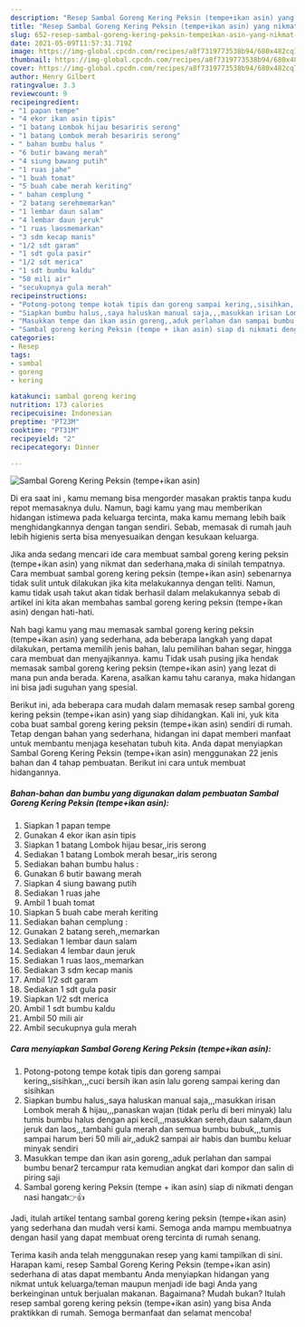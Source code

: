 ```yaml
---
description: "Resep Sambal Goreng Kering Peksin (tempe+ikan asin) yang nikmat dan Mudah Dibuat"
title: "Resep Sambal Goreng Kering Peksin (tempe+ikan asin) yang nikmat dan Mudah Dibuat"
slug: 652-resep-sambal-goreng-kering-peksin-tempeikan-asin-yang-nikmat-dan-mudah-dibuat
date: 2021-05-09T11:57:31.719Z
image: https://img-global.cpcdn.com/recipes/a8f7319773538b94/680x482cq70/sambal-goreng-kering-peksin-tempeikan-asin-foto-resep-utama.jpg
thumbnail: https://img-global.cpcdn.com/recipes/a8f7319773538b94/680x482cq70/sambal-goreng-kering-peksin-tempeikan-asin-foto-resep-utama.jpg
cover: https://img-global.cpcdn.com/recipes/a8f7319773538b94/680x482cq70/sambal-goreng-kering-peksin-tempeikan-asin-foto-resep-utama.jpg
author: Henry Gilbert
ratingvalue: 3.3
reviewcount: 9
recipeingredient:
- "1 papan tempe"
- "4 ekor ikan asin tipis"
- "1 batang Lombok hijau besariris serong"
- "1 batang Lombok merah besariris serong"
- " bahan bumbu halus "
- "6 butir bawang merah"
- "4 siung bawang putih"
- "1 ruas jahe"
- "1 buah tomat"
- "5 buah cabe merah keriting"
- " bahan cemplung "
- "2 batang serehmemarkan"
- "1 lembar daun salam"
- "4 lembar daun jeruk"
- "1 ruas laosmemarkan"
- "3 sdm kecap manis"
- "1/2 sdt garam"
- "1 sdt gula pasir"
- "1/2 sdt merica"
- "1 sdt bumbu kaldu"
- "50 mili air"
- "secukupnya gula merah"
recipeinstructions:
- "Potong-potong tempe kotak tipis dan goreng sampai kering,,sisihkan,,,cuci bersih ikan asin lalu goreng sampai kering dan sisihkan"
- "Siapkan bumbu halus,,saya haluskan manual saja,,,masukkan irisan Lombok merah &amp; hijau,,,panaskan wajan (tidak perlu di beri minyak) lalu tumis bumbu halus dengan api kecil,,,masukkan sereh,daun salam,daun jeruk dan laos,,,tambahi gula merah dan semua bumbu bubuk,,,tumis sampai harum beri 50 mili air,,aduk2 sampai air habis dan bumbu keluar minyak sendiri"
- "Masukkan tempe dan ikan asin goreng,,aduk perlahan dan sampai bumbu benar2 tercampur rata kemudian angkat dari kompor dan salin di piring saji"
- "Sambal goreng kering Peksin (tempe + ikan asin) siap di nikmati dengan nasi hangat👉👍"
categories:
- Resep
tags:
- sambal
- goreng
- kering

katakunci: sambal goreng kering 
nutrition: 173 calories
recipecuisine: Indonesian
preptime: "PT23M"
cooktime: "PT31M"
recipeyield: "2"
recipecategory: Dinner

---
```



![Sambal Goreng Kering Peksin (tempe+ikan asin)](https://img-global.cpcdn.com/recipes/a8f7319773538b94/680x482cq70/sambal-goreng-kering-peksin-tempeikan-asin-foto-resep-utama.jpg)

Di era  saat ini , kamu memang bisa mengorder masakan praktis tanpa kudu repot memasaknya dulu. Namun, bagi kamu yang mau memberikan hidangan istimewa pada keluarga tercinta, maka kamu memang lebih baik menghidangkannya dengan tangan sendiri. Sebab, memasak di rumah jauh lebih higienis serta bisa menyesuaikan dengan kesukaan keluarga.

Jika anda sedang mencari ide cara membuat sambal goreng kering peksin (tempe+ikan asin) yang nikmat dan sederhana,maka di sinilah tempatnya. Cara membuat sambal goreng kering peksin (tempe+ikan asin)  sebenarnya tidak sulit untuk dilakukan jika kita melakukannya dengan teliti. Namun, kamu tidak usah takut akan tidak berhasil dalam melakukannya 
sebab di artikel ini kita akan membahas sambal goreng kering peksin (tempe+ikan asin) dengan hati-hati.  



Nah bagi kamu yang mau memasak sambal goreng kering peksin (tempe+ikan asin) yang sederhana, ada beberapa langkah yang dapat dilakukan, pertama memilih jenis bahan, lalu pemilihan bahan segar, hingga cara membuat dan menyajikannya. kamu Tidak usah pusing jika hendak memasak sambal goreng kering peksin (tempe+ikan asin) yang lezat di mana pun anda berada. Karena, asalkan kamu  tahu caranya, maka hidangan ini bisa jadi suguhan yang spesial.

Berikut ini, ada beberapa cara mudah dalam memasak resep sambal goreng kering peksin (tempe+ikan asin) yang siap dihidangkan. Kali ini, yuk kita coba buat sambal goreng kering peksin (tempe+ikan asin) sendiri di rumah. Tetap dengan bahan yang sederhana, hidangan ini dapat memberi manfaat untuk membantu menjaga kesehatan tubuh kita. Anda dapat menyiapkan Sambal Goreng Kering Peksin (tempe+ikan asin) menggunakan 22 jenis bahan dan 4 tahap pembuatan. Berikut ini cara untuk membuat hidangannya.

<!--inarticleads1-->

##### Bahan-bahan dan bumbu yang digunakan dalam pembuatan Sambal Goreng Kering Peksin (tempe+ikan asin):

1. Siapkan 1 papan tempe
1. Gunakan 4 ekor ikan asin tipis
1. Siapkan 1 batang Lombok hijau besar,,iris serong
1. Sediakan 1 batang Lombok merah besar,,iris serong
1. Sediakan  bahan bumbu halus :
1. Gunakan 6 butir bawang merah
1. Siapkan 4 siung bawang putih
1. Sediakan 1 ruas jahe
1. Ambil 1 buah tomat
1. Siapkan 5 buah cabe merah keriting
1. Sediakan  bahan cemplung :
1. Gunakan 2 batang sereh,,memarkan
1. Sediakan 1 lembar daun salam
1. Sediakan 4 lembar daun jeruk
1. Sediakan 1 ruas laos,,memarkan
1. Sediakan 3 sdm kecap manis
1. Ambil 1/2 sdt garam
1. Sediakan 1 sdt gula pasir
1. Siapkan 1/2 sdt merica
1. Ambil 1 sdt bumbu kaldu
1. Ambil 50 mili air
1. Ambil secukupnya gula merah




<!--inarticleads2-->

##### Cara menyiapkan Sambal Goreng Kering Peksin (tempe+ikan asin):

1. Potong-potong tempe kotak tipis dan goreng sampai kering,,sisihkan,,,cuci bersih ikan asin lalu goreng sampai kering dan sisihkan
1. Siapkan bumbu halus,,saya haluskan manual saja,,,masukkan irisan Lombok merah &amp; hijau,,,panaskan wajan (tidak perlu di beri minyak) lalu tumis bumbu halus dengan api kecil,,,masukkan sereh,daun salam,daun jeruk dan laos,,,tambahi gula merah dan semua bumbu bubuk,,,tumis sampai harum beri 50 mili air,,aduk2 sampai air habis dan bumbu keluar minyak sendiri
1. Masukkan tempe dan ikan asin goreng,,aduk perlahan dan sampai bumbu benar2 tercampur rata kemudian angkat dari kompor dan salin di piring saji
1. Sambal goreng kering Peksin (tempe + ikan asin) siap di nikmati dengan nasi hangat👉👍




Jadi, itulah artikel tentang  sambal goreng kering peksin (tempe+ikan asin)  yang sederhana dan mudah versi kami. Semoga anda mampu membuatnya dengan hasil yang dapat membuat oreng tercinta di rumah senang. 

Terima kasih anda telah menggunakan resep yang kami tampilkan di sini. Harapan kami, resep  Sambal Goreng Kering Peksin (tempe+ikan asin) sederhana di atas dapat membantu Anda menyiapkan hidangan yang nikmat untuk keluarga/teman maupun menjadi ide bagi Anda yang berkeinginan untuk berjualan makanan. Bagaimana? Mudah bukan? Itulah resep sambal goreng kering peksin (tempe+ikan asin) yang bisa Anda praktikkan di rumah. Semoga bermanfaat dan selamat mencoba!

